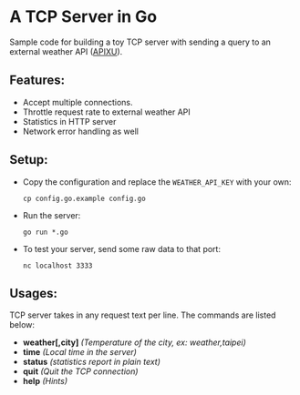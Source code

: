 # A TCP Server in Go
Sample code for building a toy TCP server with sending a query to an external weather API ([APIXU](https://www.apixu.com)).

## Features:
* Accept multiple connections.
* Throttle request rate to external weather API
* Statistics in HTTP server
* Network error handling as well

## Setup:
* Copy the configuration and replace the `WEATHER_API_KEY` with your own:

    ```
    cp config.go.example config.go
    ```

* Run the server:

    ```
    go run *.go
    ```
* To test your server, send some raw data to that port:

    ```
    nc localhost 3333
    ```

## Usages:
TCP server takes in any request text per line. The commands are listed below:

* **weather[,city]** *(Temperature of the city, ex: weather,taipei)*
* **time** *(Local time in the server)*
* **status** *(statistics report in plain text)*
* **quit** *(Quit the TCP connection)*
* **help** *(Hints)*


